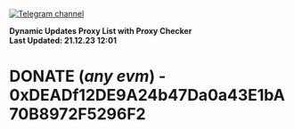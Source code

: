 [![Telegram channel](https://img.shields.io/endpoint?url=https://runkit.io/damiankrawczyk/telegram-badge/branches/master?url=https://t.me/n4z4v0d)](https://t.me/n4z4v0d) 

**Dynamic Updates Proxy List with Proxy Checker**  
**Last Updated: 21.12.23 12:01**

# DONATE (_any evm_) - 0xDEADf12DE9A24b47Da0a43E1bA70B8972F5296F2
